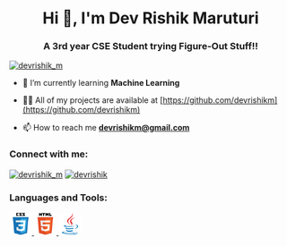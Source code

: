 <h1 align="center">Hi 👋, I'm Dev Rishik Maruturi</h1>
<h3 align="center">A 3rd year CSE Student trying Figure-Out Stuff!!</h3>

<p align="left"> <a href="https://twitter.com/devrishik_m" target="blank"><img src="https://img.shields.io/twitter/follow/devrishik_m?logo=twitter&style=for-the-badge" alt="devrishik_m" /></a> </p>

- 🌱 I’m currently learning **Machine Learning**

- 👨‍💻 All of my projects are available at [https://github.com/devrishikm](https://github.com/devrishikm)

- 📫 How to reach me **devrishikm@gmail.com**

<h3 align="left">Connect with me:</h3>
<p align="left">
<a href="https://twitter.com/devrishik_m" target="blank"><img align="center" src="https://raw.githubusercontent.com/rahuldkjain/github-profile-readme-generator/master/src/images/icons/Social/twitter.svg" alt="devrishik_m" height="30" width="40" /></a>
<a href="https://linkedin.com/in/devrishik" target="blank"><img align="center" src="https://raw.githubusercontent.com/rahuldkjain/github-profile-readme-generator/master/src/images/icons/Social/linked-in-alt.svg" alt="devrishik" height="30" width="40" /></a>
</p>

<h3 align="left">Languages and Tools:</h3>
<p align="left"> <a href="https://www.w3schools.com/css/" target="_blank"> <img src="https://raw.githubusercontent.com/devicons/devicon/master/icons/css3/css3-original-wordmark.svg" alt="css3" width="40" height="40"/> </a> <a href="https://www.w3.org/html/" target="_blank"> <img src="https://raw.githubusercontent.com/devicons/devicon/master/icons/html5/html5-original-wordmark.svg" alt="html5" width="40" height="40"/> </a> <a href="https://www.java.com" target="_blank"> <img src="https://raw.githubusercontent.com/devicons/devicon/master/icons/java/java-original.svg" alt="java" width="40" height="40"/> </a> </p>
